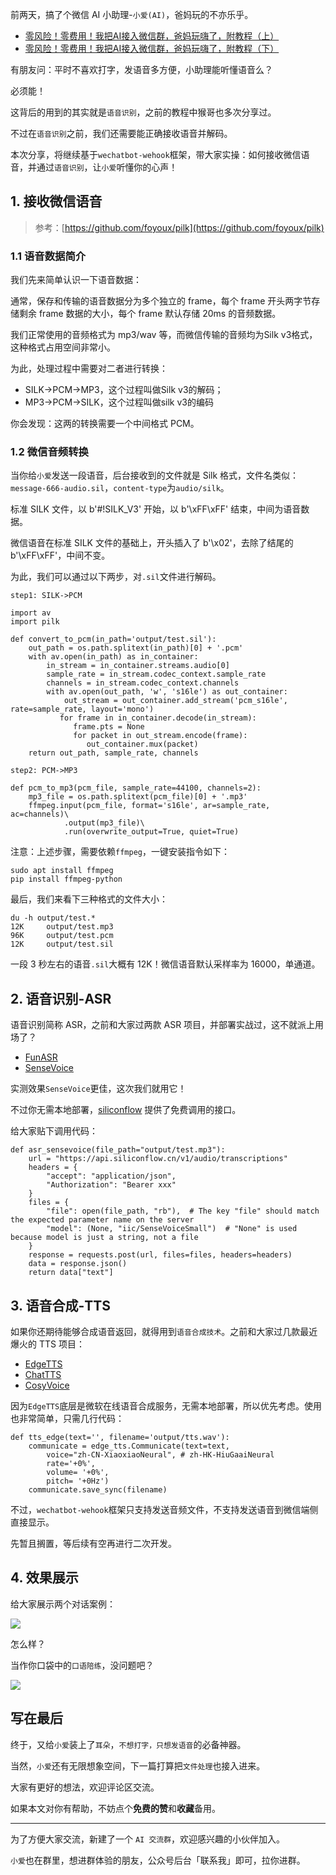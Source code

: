 ﻿前两天，搞了个微信 AI 小助理-`小爱(AI)`，爸妈玩的不亦乐乎。
- [零风险！零费用！我把AI接入微信群，爸妈玩嗨了，附教程（上）](https://zhuanlan.zhihu.com/p/717945448)
- [零风险！零费用！我把AI接入微信群，爸妈玩嗨了，附教程（下）](https://zhuanlan.zhihu.com/p/718126892)

有朋友问：平时不喜欢打字，发语音多方便，小助理能听懂语音么？

必须能！

这背后的用到的其实就是`语音识别`，之前的教程中猴哥也多次分享过。

不过在`语音识别`之前，我们还需要能正确接收语音并解码。

本次分享，将继续基于`wechatbot-wehook`框架，带大家实操：如何接收微信语音，并通过`语音识别`，让`小爱`听懂你的心声！

## 1. 接收微信语音

> 参考：[https://github.com/foyoux/pilk](https://github.com/foyoux/pilk)

### 1.1 语音数据简介

我们先来简单认识一下语音数据：

通常，保存和传输的语音数据分为多个独立的 frame，每个 frame 开头两字节存储剩余 frame 数据的大小，每个 frame 默认存储 20ms 的音频数据。

我们正常使用的音频格式为 mp3/wav 等，而微信传输的音频均为Silk v3格式，这种格式占用空间非常小。

为此，处理过程中需要对二者进行转换：

- SILK->PCM->MP3，这个过程叫做Silk v3的解码；
- MP3->PCM->SILK，这个过程叫做silk v3的编码

你会发现：这两的转换需要一个中间格式 PCM。

### 1.2 微信音频转换

当你给`小爱`发送一段语音，后台接收到的文件就是 Silk 格式，文件名类似：`message-666-audio.sil`，`content-type`为`audio/silk`。

标准 SILK 文件，以 b'#!SILK_V3' 开始，以 b'\xFF\xFF' 结束，中间为语音数据。

微信语音在标准 SILK 文件的基础上，开头插入了 b'\x02'，去除了结尾的 b'\xFF\xFF'，中间不变。

为此，我们可以通过以下两步，对`.sil`文件进行解码。

`step1: SILK->PCM`

```
import av
import pilk

def convert_to_pcm(in_path='output/test.sil'):
    out_path = os.path.splitext(in_path)[0] + '.pcm'
    with av.open(in_path) as in_container:
        in_stream = in_container.streams.audio[0]
        sample_rate = in_stream.codec_context.sample_rate
        channels = in_stream.codec_context.channels
        with av.open(out_path, 'w', 's16le') as out_container:
            out_stream = out_container.add_stream('pcm_s16le', rate=sample_rate, layout='mono')
           for frame in in_container.decode(in_stream):
              frame.pts = None
              for packet in out_stream.encode(frame):
                 out_container.mux(packet)
    return out_path, sample_rate, channels
```

`step2: PCM->MP3`

```
def pcm_to_mp3(pcm_file, sample_rate=44100, channels=2):
    mp3_file = os.path.splitext(pcm_file)[0] + '.mp3'
    ffmpeg.input(pcm_file, format='s16le', ar=sample_rate, ac=channels)\
            .output(mp3_file)\
            .run(overwrite_output=True, quiet=True)
```

注意：上述步骤，需要依赖`ffmpeg`，一键安装指令如下：

```
sudo apt install ffmpeg
pip install ffmpeg-python
```

最后，我们来看下三种格式的文件大小：

```
du -h output/test.*
12K     output/test.mp3
96K     output/test.pcm
12K     output/test.sil
```

一段 3 秒左右的语音`.sil`大概有 12K！微信语音默认采样率为 16000，单通道。

## 2. 语音识别-ASR

语音识别简称 ASR，之前和大家过两款 ASR 项目，并部署实战过，这不就派上用场了？

- [FunASR](https://zhuanlan.zhihu.com/p/703508774)
- [SenseVoice](https://zhuanlan.zhihu.com/p/710345380)

实测效果`SenseVoice`更佳，这次我们就用它！

不过你无需本地部署，[siliconflow](https://cloud.siliconflow.cn?referrer=clxv36914000l6xncevco3u1y) 提供了免费调用的接口。

给大家贴下调用代码：

```
def asr_sensevoice(file_path="output/test.mp3"):
    url = "https://api.siliconflow.cn/v1/audio/transcriptions"
    headers = {
        "accept": "application/json",
        "Authorization": "Bearer xxx"
    }
    files = {
        "file": open(file_path, "rb"),  # The key "file" should match the expected parameter name on the server
        "model": (None, "iic/SenseVoiceSmall")  # "None" is used because model is just a string, not a file
    }
    response = requests.post(url, files=files, headers=headers)
    data = response.json()
    return data["text"]
```


## 3. 语音合成-TTS

如果你还期待能够合成语音返回，就得用到`语音合成技术`。之前和大家过几款最近爆火的 TTS 项目：

- [EdgeTTS](https://zhuanlan.zhihu.com/p/703686916)
- [ChatTTS](https://zhuanlan.zhihu.com/p/703678333)
- [CosyVoice](https://zhuanlan.zhihu.com/p/713350242)

因为`EdgeTTS`底层是微软在线语音合成服务，无需本地部署，所以优先考虑。使用也非常简单，只需几行代码：

```
def tts_edge(text='', filename='output/tts.wav'):
    communicate = edge_tts.Communicate(text=text,
        voice="zh-CN-XiaoxiaoNeural", # zh-HK-HiuGaaiNeural
        rate='+0%',
        volume= '+0%',
        pitch= '+0Hz')
    communicate.save_sync(filename)
```

不过，`wechatbot-wehook`框架只支持发送音频文件，不支持发送语音到微信端侧直接显示。

先暂且搁置，等后续有空再进行二次开发。

## 4. 效果展示

给大家展示两个对话案例：

![](https://img-blog.csdnimg.cn/img_convert/dbba4241a538e3b9d7c308ac21d4348f.png)

怎么样？

当作你口袋中的`口语陪练`，没问题吧？

![](https://img-blog.csdnimg.cn/img_convert/2ba553c2e7f8cb82d8f00ecd4737e5b3.png)

## 写在最后

终于，又给`小爱`装上了`耳朵`，`不想打字，只想发语音`的必备神器。

当然，`小爱`还有无限想象空间，下一篇打算把`文件处理`也接入进来。

大家有更好的想法，欢迎评论区交流。

如果本文对你有帮助，不妨点个**免费的赞**和**收藏**备用。

--- 
为了方便大家交流，新建了一个 `AI 交流群`，欢迎感兴趣的小伙伴加入。

`小爱`也在群里，想进群体验的朋友，公众号后台「联系我」即可，拉你进群。


